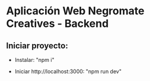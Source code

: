 # Aplicación Web Negromate Creatives - Backend

## Iniciar proyecto:

- Instalar: "npm i"

- Iniciar http://localhost:3000: "npm run dev"

